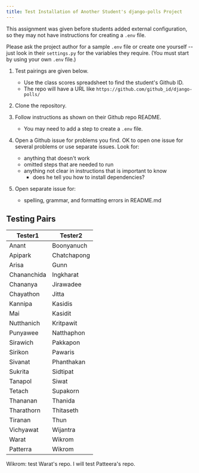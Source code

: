 ```yaml
---
title: Test Installation of Another Student's django-polls Project
---
```


This assignment was given before students added external configuration,
so they may not have instructions for creating a `.env` file.

Please ask the project author for a sample `.env` file or create one yourself --
just look in their `settings.py` for the variables they require.
(You must start by using your own `.env` file.)

1. Test pairings are given below.
   - Use the class scores spreadsheet to find the student's Github ID.
   - The repo will have a URL like `https://github.com/github_id/django-polls/`

2. Clone the repository.

3. Follow instructions as shown on their Github repo README.
    - You may need to add a step to create a `.env` file.

4. Open a Github issue for problems you find. OK to open one issue for several problems or use separate issues.  Look for:
    - anything that doesn't work
    - omitted steps that are needed to run
    - anything not clear in instructions that is important to know
      * does he tell you how to install dependencies?

5. Open separate issue for:
    - spelling, grammar, and formatting errors in README.md

## Testing Pairs

| Tester1 | Tester2 |
|---------|--------|
| Anant |  Boonyanuch |
| Apipark | Chatchapong |
| Arisa  | Gunn |
| Chananchida | Ingkharat |
| Chananya | Jirawadee |
| Chayathon | Jitta |
| Kannipa | Kasidis |
| Mai | Kasidit |
| Nutthanich | Kritpawit  |
| Punyawee   | Natthaphon |
| Sirawich | Pakkapon |
| Sirikon | Pawaris |
| Sivanat  | Phanthakan |
| Sukrita | Sidtipat |
| Tanapol | Siwat |
| Tetach | Supakorn |
| Thananan | Thanida |
| Tharathorn | Thitaseth |
| Tiranan | Thun |
| Vichyawat | Wijantra |
| Warat | Wikrom |
| Patterra | Wikrom |

Wikrom: test Warat's repo.  I will test Patteera's repo.
